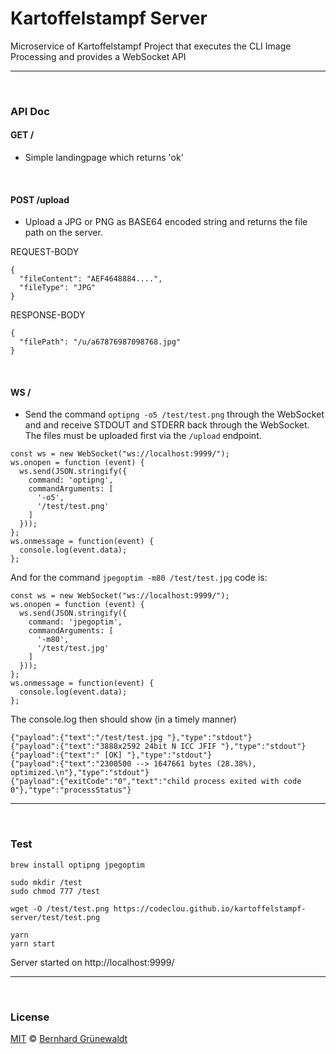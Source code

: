 # Kartoffelstampf Server

Microservice of Kartoffelstampf Project that executes the CLI Image Processing and provides a WebSocket API

-----

&nbsp;

### API Doc

#### GET /

 * Simple landingpage which returns 'ok'

&nbsp;

#### POST /upload

 * Upload a JPG or PNG as BASE64 encoded string and returns the file path on the server.

REQUEST-BODY

```
{
  "fileContent": "AEF4648884....",
  "fileType": "JPG"
}
```

RESPONSE-BODY

```
{
  "filePath": "/u/a67876987098768.jpg"
}
```
&nbsp;

#### WS /

 * Send the command `optipng -o5 /test/test.png` through the WebSocket
and and receive STDOUT and STDERR back through the WebSocket. The files must be uploaded first via the `/upload` endpoint.

```
const ws = new WebSocket("ws://localhost:9999/");
ws.onopen = function (event) {
  ws.send(JSON.stringify({
    command: 'optipng',
    commandArguments: [
      '-o5',
      '/test/test.png'
    ]
  }));
};
ws.onmessage = function(event) {
  console.log(event.data);
};
```

And for the command `jpegoptim -m80 /test/test.jpg` code is:

```
const ws = new WebSocket("ws://localhost:9999/");
ws.onopen = function (event) {
  ws.send(JSON.stringify({
    command: 'jpegoptim',
    commandArguments: [
      '-m80',
      '/test/test.jpg'
    ]
  }));
};
ws.onmessage = function(event) {
  console.log(event.data);
};
```

The console.log then should show (in a timely manner)

```
{"payload":{"text":"/test/test.jpg "},"type":"stdout"}
{"payload":{"text":"3888x2592 24bit N ICC JFIF "},"type":"stdout"}
{"payload":{"text":" [OK] "},"type":"stdout"}
{"payload":{"text":"2300500 --> 1647661 bytes (28.38%), optimized.\n"},"type":"stdout"}
{"payload":{"exitCode":"0","text":"child process exited with code 0"},"type":"processStatus"}
```

-----

&nbsp;


### Test

```
brew install optipng jpegoptim

sudo mkdir /test
sudo chmod 777 /test

wget -O /test/test.png https://codeclou.github.io/kartoffelstampf-server/test/test.png

yarn
yarn start
```

Server started on http://localhost:9999/

-----

&nbsp;

### License

[MIT](./LICENSE) © [Bernhard Grünewaldt](https://github.com/clouless)
